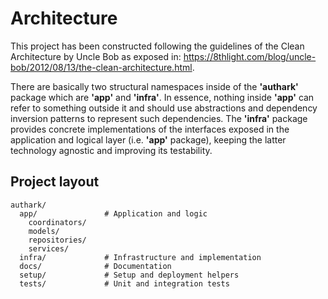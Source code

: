# Architecture

This project has been constructed following the guidelines of the Clean Architecture by Uncle Bob as exposed in: <https://8thlight.com/blog/uncle-bob/2012/08/13/the-clean-architecture.html>.

There are basically two structural namespaces inside of the **'authark'** package which are **'app'** and **'infra'**. In essence, nothing inside **'app'** can refer to something outside it and should use abstractions and dependency inversion patterns to represent such dependencies. The **'infra'** package provides concrete implementations of the interfaces exposed in the application and logical layer (i.e. **'app'** package), keeping the latter technology agnostic and improving its testability.

## Project layout

```
authark/
  app/               # Application and logic
    coordinators/    
    models/
    repositories/
    services/
  infra/             # Infrastructure and implementation
  docs/              # Documentation
  setup/             # Setup and deployment helpers
  tests/             # Unit and integration tests


```
